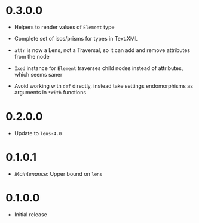 0.3.0.0
=======

  * Helpers to render values of `Element` type

  * Complete set of isos/prisms for types in Text.XML

  * `attr` is now a Lens, not a Traversal, so it can add and remove attributes from the node

  * `Ixed` instance for `Element` traverses child nodes instead of attributes, which seems saner

  * Avoid working with `def` directly, instead take settings endomorphisms as arguments in `*With` functions

0.2.0.0
=======

  * Update to `lens-4.0`

0.1.0.1
=======

  * _Maintenance_: Upper bound on `lens`

0.1.0.0
=======

  * Initial release

